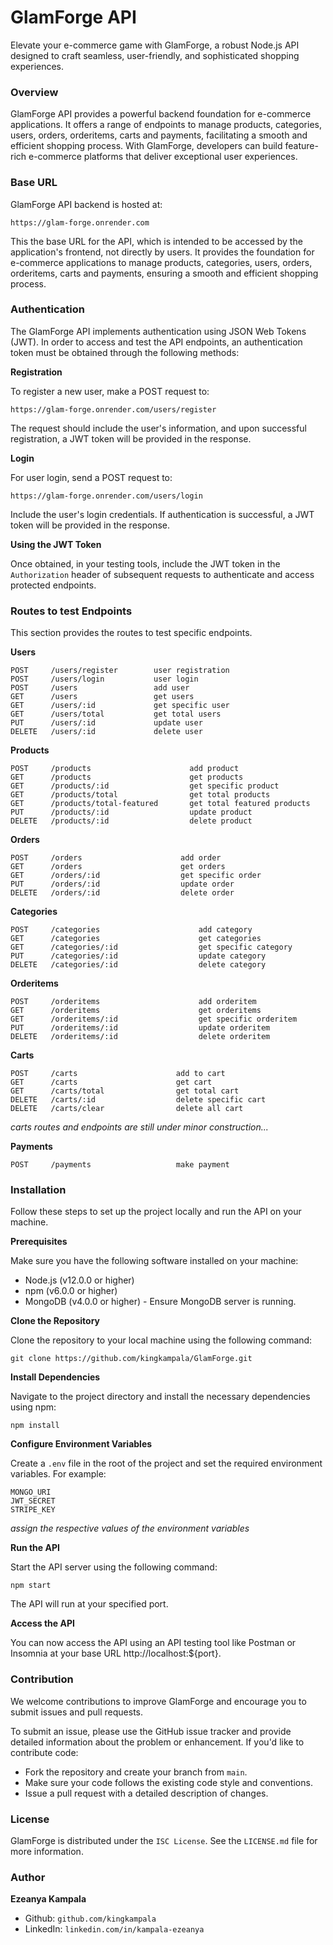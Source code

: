 # GlamForge API
Elevate your e-commerce game with GlamForge, a robust Node.js API designed to craft seamless, user-friendly, and sophisticated shopping experiences.


### Overview
GlamForge API provides a powerful backend foundation for e-commerce applications. It offers a range of endpoints to manage products, categories, users, orders, orderitems, carts and payments, facilitating a smooth and efficient shopping process. With GlamForge, developers can build feature-rich e-commerce platforms that deliver exceptional user experiences.


### Base URL
GlamForge API backend is hosted at:

`https://glam-forge.onrender.com`

This the base URL for the API, which is intended to be accessed by the application's frontend, not directly by users. It provides the foundation for e-commerce applications to manage products, categories, users, orders, orderitems, carts and payments, ensuring a smooth and efficient shopping process.


### Authentication
The GlamForge API implements authentication using JSON Web Tokens (JWT). In order to access and test the API endpoints, an authentication token must be obtained through the following methods:

**Registration**

To register a new user, make a POST request to:

`https://glam-forge.onrender.com/users/register`

The request should include the user's information, and upon successful registration, a JWT token will be provided in the response.

**Login**

For user login, send a POST request to:

`https://glam-forge.onrender.com/users/login`

Include the user's login credentials. If authentication is successful, a JWT token will be provided in the response.

**Using the JWT Token**

Once obtained, in your testing tools, include the JWT token in the `Authorization` header of subsequent requests to authenticate and access protected endpoints.


### Routes to test Endpoints
This section provides the routes to test specific endpoints.

**Users**

```
POST     /users/register        user registration
POST     /users/login           user login
POST     /users                 add user
GET      /users                 get users
GET      /users/:id             get specific user
GET      /users/total           get total users
PUT      /users/:id             update user
DELETE   /users/:id             delete user
```

**Products**

```
POST     /products                      add product
GET      /products                      get products
GET      /products/:id                  get specific product
GET      /products/total                get total products
GET      /products/total-featured       get total featured products
PUT      /products/:id                  update product
DELETE   /products/:id                  delete product
```

**Orders**

```
POST     /orders                      add order
GET      /orders                      get orders
GET      /orders/:id                  get specific order
PUT      /orders/:id                  update order
DELETE   /orders/:id                  delete order
```

**Categories**

```
POST     /categories                      add category
GET      /categories                      get categories
GET      /categories/:id                  get specific category
PUT      /categories/:id                  update category
DELETE   /categories/:id                  delete category
```

**Orderitems**

```
POST     /orderitems                      add orderitem
GET      /orderitems                      get orderitems
GET      /orderitems/:id                  get specific orderitem
PUT      /orderitems/:id                  update orderitem
DELETE   /orderitems/:id                  delete orderitem
```

**Carts**

```
POST     /carts                      add to cart
GET      /carts                      get cart
GET      /carts/total                get total cart
DELETE   /carts/:id                  delete specific cart
DELETE   /carts/clear                delete all cart
```
_carts routes and endpoints are still under minor construction..._

**Payments**

```
POST     /payments                   make payment
```


### Installation
Follow these steps to set up the project locally and run the API on your machine.

**Prerequisites**

Make sure you have the following software installed on your machine:

* Node.js (v12.0.0 or higher)
* npm (v6.0.0 or higher)
* MongoDB (v4.0.0 or higher) - Ensure MongoDB server is running.

**Clone the Repository**

Clone the repository to your local machine using the following command:

`git clone https://github.com/kingkampala/GlamForge.git`

**Install Dependencies**

Navigate to the project directory and install the necessary dependencies using npm:

`npm install`

**Configure Environment Variables**

Create a `.env` file in the root of the project and set the required environment variables. For example:

```
MONGO_URI
JWT_SECRET
STRIPE_KEY
```
_assign the respective values of the environment variables_

**Run the API**

Start the API server using the following command:

`npm start`

The API will run at your specified port.

**Access the API**

You can now access the API using an API testing tool like Postman or Insomnia at your base URL http://localhost:${port}.


### Contribution
We welcome contributions to improve GlamForge and encourage you to submit issues and pull requests.

To submit an issue, please use the GitHub issue tracker and provide detailed information about the problem or enhancement.
If you'd like to contribute code:

* Fork the repository and create your branch from `main`.
* Make sure your code follows the existing code style and conventions.
* Issue a pull request with a detailed description of changes.


### License
GlamForge is distributed under the `ISC License`. See the `LICENSE.md` file for more information.


### Author
**Ezeanya Kampala**

* Github: `github.com/kingkampala`
* LinkedIn: `linkedin.com/in/kampala-ezeanya`